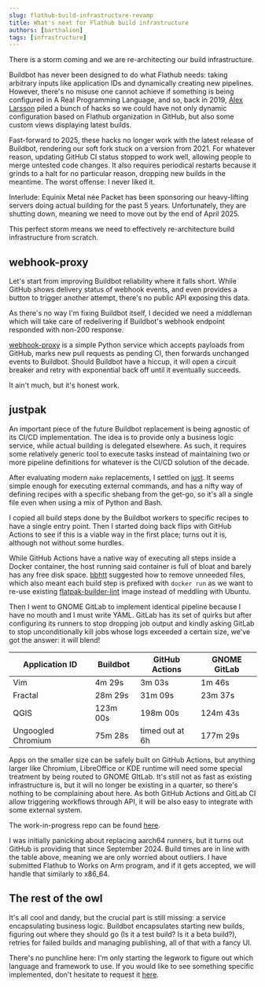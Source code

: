 ```yaml
---
slug: flathub-build-infrastructure-revamp
title: What's next for Flathub build infrastructure
authors: [barthalion]
tags: [infrastructure]
---
```


There is a storm coming and we are re-architecting our build infrastructure.

<!-- truncate -->

Buildbot has never been designed to do what Flathub needs: taking arbitrary inputs like application IDs and dynamically creating new pipelines. However, there's no misuse one cannot achieve if something is being configured in A Real Programming Language, and so, back in 2019, [Alex Larsson][alex] piled a bunch of hacks so we could have not only dynamic configuration based on Flathub organization in GitHub, but also some custom views displaying latest builds.

Fast-forward to 2025, these hacks no longer work with the latest release of Buildbot, rendering our soft fork stuck on a version from 2021. For whatever reason, updating GitHub CI status stopped to work well, allowing people to merge untested code changes. It also requires periodical restarts because it grinds to a halt for no particular reason, dropping new builds in the meantime. The worst offense: I never liked it.

Interlude: Equinix Metal née Packet has been sponsoring our heavy-lifting servers doing actual building for the past 5 years. Unfortunately, they are shutting down, meaning we need to move out by the end of April 2025.

This perfect storm means we need to effectively re-architecture build infrastructure from scratch.

## webhook-proxy

Let's start from improving Buildbot reliability where it falls short. While GitHub shows delivery status of webhook events, and even provides a button to trigger another attempt, there's no public API exposing this data.

As there's no way I'm fixing Buildbot itself, I decided we need a middleman which will take care of redelivering if Buildbot's webhook endpoint responded with non-200 response.

[webhook-proxy][webhook-proxy] is a simple Python service which accepts payloads from GitHub, marks new pull requests as pending CI, then forwards unchanged events to Buildbot. Should Buildbot have a hiccup, it will open a circuit breaker and retry with exponential back off until it eventually succeeds.

It ain't much, but it's honest work.

## justpak

An important piece of the future Buildbot replacement is being agnostic of its CI/CD implementation. The idea is to provide only a business logic service, while actual building is delegated elsewhere. As such, it requires some relatively generic tool to execute tasks instead of maintaining two or more pipeline definitions for whatever is the CI/CD solution of the decade.

After evaluating modern `make` replacements, I settled on [just][just]. It seems simple enough for executing external commands, and has a nifty way of defining recipes with a specific shebang from the get-go, so it's all a single file even when using a mix of Python and Bash.

I copied all build steps done by the Buildbot workers to specific recipes to have a single entry point. Then I started doing back flips with GitHub Actions to see if this is a viable way in the first place; turns out it is, although not without some hurdles.

While GitHub Actions have a native way of executing all steps inside a Docker container, the host running said container is full of bloat and barely has any free disk space. [bbhtt][bbhtt] suggested how to remove unneeded files, which also meant each build step is prefixed with `docker run` as we want to re-use existing [flatpak-builder-lint][flatpak-builder-lint] image instead of meddling with Ubuntu.

Then I went to GNOME GitLab to implement identical pipeline because I have no mouth and I must write YAML. GitLab has its set of quirks but after configuring its runners to stop dropping job output and kindly asking GitLab to stop unconditionally kill jobs whose logs exceeded a certain size, we've got the answer: it will blend!

| Application ID     | Buildbot | GitHub Actions    | GNOME GitLab |
|--------------------|----------|-------------------|--------------|
| Vim                | 4m 29s   | 3m 03s            | 1m 46s       |
| Fractal            | 28m 29s  | 31m 09s           | 23m 37s      |
| QGIS               | 123m 00s | 198m 00s          | 124m 43s     |
| Ungoogled Chromium | 75m 28s  | timed out at 6h | 177m 29s     |

Apps on the smaller size can be safely built on GitHub Actions, but anything larger like Chromium, LibreOffice or KDE runtime will need some special treatment by being routed to GNOME GItLab. It's still not as fast as existing infrastructure is, but it will no longer be existing in a quarter, so there's nothing to be complaining about here. As both GitHub Actions and GitLab CI allow triggering workflows through API, it will be also easy to integrate with some external system.

The work-in-progress repo can be found [here][justpak].

I was initially panicking about replacing aarch64 runners, but it turns out GitHub is providing that since September 2024. Build times are in line with the table above, meaning we are only worried about outliers. I have submitted Flathub to Works on Arm program, and if it gets accepted, we will handle that similarly to x86_64.

## The rest of the owl

It's all cool and dandy, but the crucial part is still missing: a service encapsulating business logic. Buildbot encapsulates starting new builds, figuring out where they should go (Is it a test build? Is it a beta build?), retries for failed builds and managing publishing, all of that with a fancy UI.

There's no punchline here: I'm only starting the legwork to figure out which language and framework to use. If you would like to see something specific implemented, don't hesitate to request it [here][vorarbeiter].

[alex]: https://blogs.gnome.org/alexl/
[webhook-proxy]: https://github.com/flathub-infra/webhook-proxy
[just]: https://just.systems/
[justpak]: https://github.com/barthalion/justpak
[bbhtt]: https://bbhtt.space/about/
[flatpak-builder-lint]: https://github.com/flathub-infra/flatpak-builder-lint
[vorarbeiter]: https://github.com/flathub-infra/vorarbaiter

